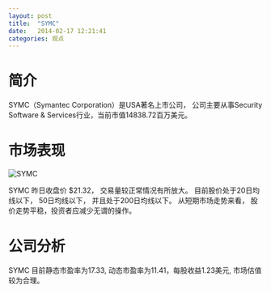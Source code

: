 ```yaml
---
layout: post
title:  "SYMC"
date:   2014-02-17 12:21:41
categories: 观点
---
```


# 简介
SYMC（Symantec Corporation）是USA著名上市公司，
公司主要从事Security Software & Services行业，当前市值14838.72百万美元。

# 市场表现

![SYMC](http://finviz.com/chart.ashx?t=SYMC&ty=c&ta=1&p=d&s=l)

SYMC 昨日收盘价 $21.32，
交易量较正常情况有所放大。
目前股价处于20日均线以下，
50日均线以下，
并且处于200日均线以下。
从短期市场走势来看，
股价走势平稳，投资者应减少无谓的操作。

# 公司分析
SYMC 目前静态市盈率为17.33, 动态市盈率为11.41，每股收益1.23美元,
市场估值较为合理。
